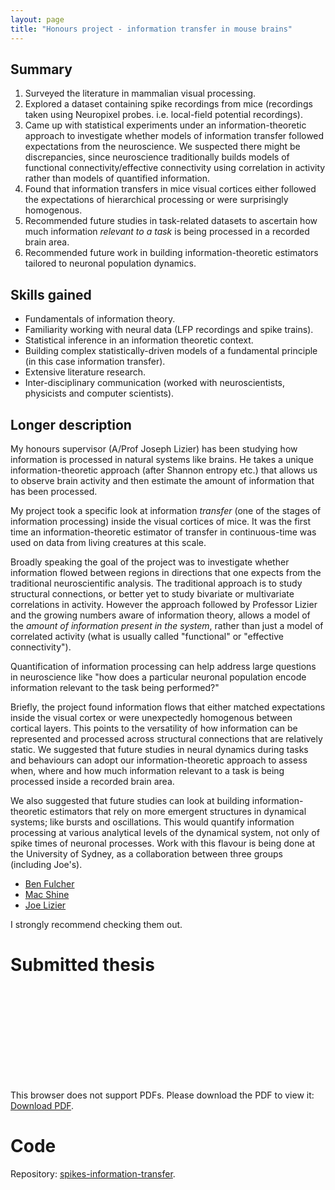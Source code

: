 ```yaml
---
layout: page
title: "Honours project - information transfer in mouse brains"
---
```


## Summary

1. Surveyed the literature in mammalian visual processing.
2. Explored a dataset containing spike recordings from mice (recordings taken 
using Neuropixel probes. i.e. local-field potential recordings).
3. Came up with statistical experiments under an information-theoretic approach
to investigate whether models of information transfer followed expectations from
the neuroscience. We suspected there might be discrepancies, since neuroscience
traditionally builds models of functional connectivity/effective connectivity 
using correlation in activity rather than models of quantified information.
4. Found that information transfers in mice visual cortices either followed the 
expectations of hierarchical processing or were surprisingly homogenous.
5. Recommended future studies in task-related datasets to ascertain how much
information *relevant to a task* is being processed in a recorded brain area.
6. Recommended future work in building information-theoretic estimators tailored
to neuronal population dynamics.

## Skills gained 

- Fundamentals of information theory.
- Familiarity working with neural data (LFP recordings and spike trains).
- Statistical inference in an information theoretic context.
- Building complex statistically-driven models of a fundamental principle
(in this case information transfer).
- Extensive literature research. 
- Inter-disciplinary communication (worked with neuroscientists, physicists and
computer scientists).

## Longer description

My honours supervisor (A/Prof Joseph Lizier) has been studying how information 
is processed in natural systems like brains. He takes a unique 
information-theoretic approach (after Shannon entropy etc.) that allows us to
observe brain activity and then estimate the amount of information that has been
processed.

My project took a specific look at information *transfer* (one of the stages of
information processing) inside the visual cortices of mice. It was the first
time an information-theoretic estimator of transfer in continuous-time was used
on data from living creatures at this scale.

Broadly speaking the goal of the project was to investigate whether information
flowed between regions in directions that one expects from the traditional
neuroscientific analysis. The traditional approach is to study structural 
connections, or better yet to study bivariate or multivariate correlations in 
activity. However the approach followed by Professor Lizier and the growing 
numbers aware of information theory, allows a model of the 
*amount of information present in the system*, rather than just a model of 
correlated activity (what is usually called "functional" or "effective 
connectivity").

Quantification of information processing can help address large questions in 
neuroscience like "how does a particular neuronal population encode information
relevant to the task being performed?"

Briefly, the project found information flows that either matched expectations
inside the visual cortex or were unexpectedly homogenous between cortical 
layers. This points to the versatility of how information can be represented
and processed across structural connections that are relatively static. We 
suggested that future studies in neural dynamics during tasks and behaviours 
can adopt our information-theoretic approach to assess when, where and how much
information relevant to a task is being processed inside a recorded brain area.

We also suggested that future studies can look at building information-theoretic
estimators that rely on more emergent structures in dynamical systems; like
bursts and oscillations. This would quantify information processing at various
analytical levels of the dynamical system, not only of spike times of neuronal 
processes. Work with this flavour is being done at the University of Sydney,
as a collaboration between three groups (including Joe's).
- [Ben Fulcher](https://dynamicsandneuralsystems.github.io/)
- [Mac Shine](https://shine-lab.org/research/)
- [Joe Lizier](https://www.sydney.edu.au/engineering/about/our-people/academic-staff/joseph-lizier.html)

I strongly recommend checking them out.

# Submitted thesis

<object data="{{site.github.url}}/assets/pdf/honours-thesis.pdf"
type="application/pdf" width="700px" height="700px">
    <embed src="{{site.github.url}}/assets/pdf/honours-thesis.pdf">
    <p>This browser does not support PDFs. Please download the PDF to view it:
        <a href="{{site.github.url}}/assets/pdf/honours-thesis.pdf">
            Download PDF</a>.
    </p>
    </embed>
</object>

# Code

Repository: 
[spikes-information-transfer](https://github.com/preqon/spikes-information-transfer).
